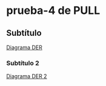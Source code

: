 # prueba-4 de PULL
## Subtítulo 
[Diagrama DER](https://github.com/lucho1157/prueba-4/blob/main/ASSETS/IMG/Diagrama%20DER.PNG)
### Subtítulo 2
[Diagrama DER 2](https://github.com/lucho1157/prueba-4/blob/main/ASSETS/IMG/LogoArgProg.png)
